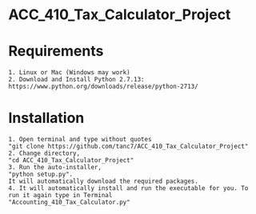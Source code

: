 # ACC_410_Tax_Calculator_Project

# Requirements

    1. Linux or Mac (Windows may work)
    2. Download and Install Python 2.7.13: https://www.python.org/downloads/release/python-2713/
    
# Installation
    1. Open terminal and type without quotes
    "git clone https://github.com/tanc7/ACC_410_Tax_Calculator_Project"
    2. Change directory, 
    "cd ACC_410_Tax_Calculator_Project"
    3. Run the auto-installer, 
    "python setup.py". 
    It will automatically download the required packages.
    4. It will automatically install and run the executable for you. To run it again type in Terminal 
    "Accounting_410_Tax_Calculator.py"

